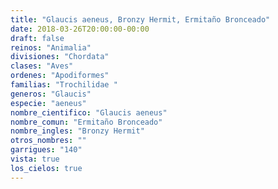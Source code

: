 ```yaml
---
title: "Glaucis aeneus, Bronzy Hermit, Ermitaño Bronceado"
date: 2018-03-26T20:00:00-00:00
draft: false
reinos: "Animalia"
divisiones: "Chordata"
clases: "Aves"
ordenes: "Apodiformes"
familias: "Trochilidae "
generos: "Glaucis"
especie: "aeneus"
nombre_cientifico: "Glaucis aeneus"
nombre_comun: "Ermitaño Bronceado"
nombre_ingles: "Bronzy Hermit"
otros_nombres: ""
garrigues: "140"
vista: true
los_cielos: true
---
```

